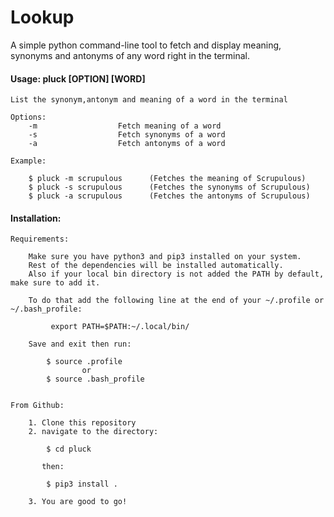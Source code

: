 # Lookup
A simple python command-line tool to fetch and display meaning, synonyms and antonyms of any word right in the terminal.

#### Usage: pluck [OPTION] [WORD] 

    List the synonym,antonym and meaning of a word in the terminal
    
    Options:
        -m                  Fetch meaning of a word
        -s                  Fetch synonyms of a word
        -a                  Fetch antonyms of a word
    
    Example:
        
        $ pluck -m scrupulous      (Fetches the meaning of Scrupulous)
        $ pluck -s scrupulous      (Fetches the synonyms of Scrupulous)
        $ pluck -a scrupulous      (Fetches the antonyms of Scrupulous)

#### Installation:

    Requirements:
        
        Make sure you have python3 and pip3 installed on your system.
        Rest of the dependencies will be installed automatically.
        Also if your local bin directory is not added the PATH by default, make sure to add it.
        
        To do that add the following line at the end of your ~/.profile or ~/.bash_profile:
        
             export PATH=$PATH:~/.local/bin/
            
        Save and exit then run:
            
            $ source .profile
                    or
            $ source .bash_profile
             

    From Github:
        
        1. Clone this repository
        2. navigate to the directory:
            
            $ cd pluck

           then:

            $ pip3 install .

        3. You are good to go!
      

